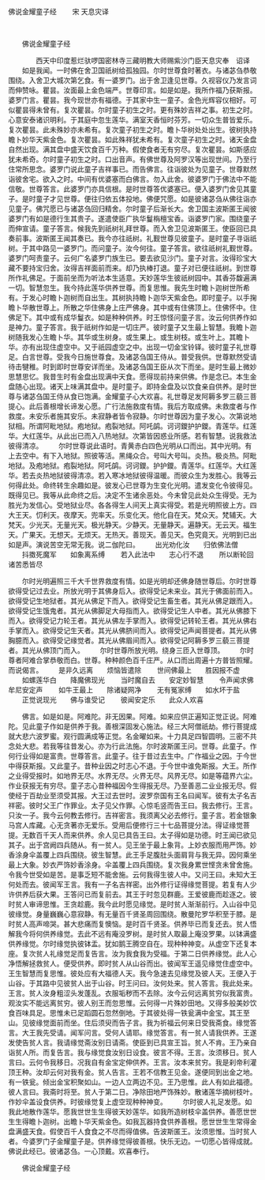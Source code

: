   佛说金耀童子经
                        　　宋 天息灾译

                        
        　      


　　佛说金耀童子经

　　　　西天中印度惹烂驮啰国密林寺三藏明教大师赐紫沙门臣天息灾奉　诏译
　　如是我闻。一时佛在舍卫国祇树给孤独园。尔时世尊食时著衣。与诸苾刍恭敬围绕。入舍卫大城次第乞食。有一婆罗门。出于舍卫逢见世尊。久视容仪乃发言词而伸赞咏。瞿昙。汝面最上金色端严。世尊印言。如是如是。我所作福乃获斯报。婆罗门言。瞿昙。我今现世亦有福德。于其家中生一童子。金色光辉容仪相好。可似瞿昙得未曾有。复次瞿昙。尔时童子初生之时。更有殊妙吉祥之事。初生之时。心意安泰诸识明利。于其庭中忽生莲华。满室天香恒时芬芳。一切众生普皆爱乐。复次瞿昙。此未殊妙亦未希有。复次童子初生之时。瞻卜华树处处出生。彼树执持瞻卜妙华天紫金色。复次瞿昙。如此殊祥犹未希有。复次童子初生之时。诸天金盘自然出现。满其盘中盛天饮食百千万种。假使食者无有穷尽。复次瞿昙。如斯感应犹未希奇。尔时童子初生之时。口出音声。有佛世尊及阿罗汉等出现世间。乃至行住常所思念。婆罗门说此童子吉祥事已。而告佛言。往诣彼处为见童子。世尊默然诣彼舍宅。欲入之时。中间有优婆塞而白佛言。勿入此舍。彼婆罗门于佛法中不能信敬。世尊答言。此婆罗门亦具信根。是时世尊答优婆塞已。便入婆罗门舍见其童子。是时童子才见世尊。便往归依五体投地。佛便咒愿。如是彼诸苾刍从佛往诣亦见童子。佛咒愿已与诸苾刍回归精舍。尔时童子后渐长大。舍卫国主波斯匿王闻彼婆罗门有如是德行生其贵子。遂遣使臣广执华鬘栴檀宝香。诣婆罗门家。围绕童子而伸宣请。童子答言。候我先到祇树礼拜世尊。而入舍卫见波斯匿王。使臣回已具奏前事。波斯匿王闻其奏已。我今亦往祇树。礼觐世尊见彼童子。是时童子寻诣祇树。于其中路见一婆罗门。而问童子。汝今何往。童子答言。欲往祇树礼觐世尊。婆罗门呵责童子。云何广名婆罗门族生已。要去欲见沙门。童子对言。汝得珍宝大藏不要持宝归舍。汝得吉祥面前而来。却乃执棒打退。童子对已便往祇树。到世尊所作礼佛足。于面前坐而为听法本生适意。天妙莲华生彼祇树园中。其香芬馥遍满一切。智慧忽生。我今持此莲华供养世尊。而复思惟。我先生时瞻卜迦树世所希有。于发心时瞻卜迦树而自出生。其树执持瞻卜迦华天紫金色。即时童子。以手掬瞻卜华散世尊上。所散之华住佛身上庄严佛身。其中或有住佛顶上。住佛怀中。住佛足下。其中或有成华鬘衣。如是种种供养。时王惊怪问童子言。汝云何供养作如是神力。童子答言。我于祇树作如是一切庄严。彼时童子又生最上智慧。我瞻卜迦树随我发心生瞻卜华。其华或生树身。或生果上。或生树枝。或生叶上。其瞻卜华。亦有出现住虚空中。又于祇园虚空之中。出现一切金宝铃铎。彼时童子礼世尊足。白言世尊。受我今日施世尊食。及诸苾刍国王侍从。普受我供。世尊默然受请待击犍稚。时到即时世尊安详而坐。及诸苾刍国王臣从次下而坐。是时生最上微妙思慧思忆。我昔生时有金盘出现满中天食。愿得现前持来供佛。作是念已。本生金盘随心出现。诸天上味满其盘中。是时童子。即持金盘及以饮食亲自供养。是时世尊与诸苾刍国王侍从食已饱满。金耀童子心大欢喜。礼世尊足发阿耨多罗三藐三菩提心。此后善根增长谛发心愿。广行法施救度有情。我后方取成佛。未救度者与作救度。未安乐者施其安乐。未寂静者皆令寂静。尔时世尊因为童子发心。次第说地狱相。所谓阿毗地狱。疱地狱。疱裂地狱。阿吒鹐。诃诃鑁护护鑁。青莲华。红莲华。大红莲华。从此出已而入八热地狱。次第皆因惑业所感。若有智慧。说我救法彼得清凉。
　　尔时世尊说此语时。青黄赤白四色光明从口而出。其中光明。有上去空中。有下入地狱。照彼等活。黑绳众合。号叫大号叫。炎热。极炎热。阿毗地狱。及疱地狱。疱裂地狱。阿吒鹐。诃诃鑁。护护鑁。青莲华。红莲华。大红莲华。若去炎热地狱彼得清凉。若入寒冰地狱彼得温暖。而彼众生为发胜心。我等云何得此处。命终转生余趣如是。彼发心已世尊为生变化光明。遣发变化令彼得见。既得见已。我等从此命终之后。决定不生诸余恶处。今未曾见此处众生得受。无为胜光为发信心。受地狱业尽。各各得生人间天上真实得受。若是光明照彼上方。四大王天。忉利天。夜摩天。兜率天。乐变化天。他化自在天。梵众天。梵辅天。大梵天。少光天。无量光天。极光静天。少静天。无量静天。遍静天。无云天。福生天。广果天。无想天。无烦天。无热天。善现天。善见天。色究竟天。光明到已出如是声。演说苦空无常无我。说二伽陀曰。
　　出光劝化汝　　归依佛法僧
　　抖擞死魔军　　如象离系缚
　　若入此法中　　志心行不退
　　所以断轮回　　诸苦悉皆尽

　　尔时光明遍照三千大千世界救度有情。如是光明却还佛身随世尊后。尔时世尊欲得受记过去业。所放光明于其佛身后入。欲得受记未来业。其光于佛面前而入。欲得受记生地狱者。其光从佛足下而入。欲得受记生畜生者。其光从佛足跟而入。欲得受记生饿鬼者。其光从佛脚足大母指而入。欲得受记生人中者。其光从佛膝下而入。欲得受记力轮王者。其光从佛左手掌而入。欲得受记转轮王者。其光从佛右手掌而入。欲得受记生天者。其光从佛脐间而入。欲得受记声闻菩提者。其光从佛胸臆而入。欲得受记缘觉者。其光从佛眉间而入。欲得受记阿耨多罗三藐三菩提者。其光从佛顶门而入。
　　尔时世尊所放光明。绕身三匝入世尊顶。
　　尔时尊者阿难合掌恭敬而白。世尊。种种颜色百千庄严。从口而出周遍十方普皆照耀。而说偈言。
　　是非久远离　　烦恼皆遣除
　　世间佛最上　　胜因报不虚
　　如螺莲华白　　降魔佛现光
　　当时魔自去　　安定妙智慧
　　令声闻求佛　　牟尼安定声
　　如牛王最上　　除诸疑网净
　　无有冤家缚　　如水坏于盐
　　正觉说现光　　佛与谁受记
　　彼闻安定乐　　此众人欢喜

　　佛言。如是如是。阿难陀。非无因果。阿难。如来应供正遍知正觉正说。阿难陀。见此童子作如是供养于我。善根深固发心施法。经三大阿僧祇劫。修行菩提成就大悲六波罗蜜。观行圆满成等正觉。名金曜如来。十力具足四智圆明。三密不共念处大悲。若我等往昔发心。亦为行此法施。尔时波斯匿王问。世尊。此童子。作何行业得如是富贵。世尊答言。此童子。往于昔过去生中。广作福业之因。于今世中得获斯报。又此童子。昔种业因之时志心不退。于今世中谁免斯报。大王。所作之业得受报时。如地界无尽。水界无尽。火界无尽。风界无尽。如是等蕴界六尘。作业获报无有穷尽。童子志心昔种福因今生得报无尽。乃至善恶二业业报无尽。假使经于百劫业至须受其报。大王过去世时。波罗奈国有王名曰闻军。彼有太子名吉祥密。彼时父王广作罪业。太子见父作罪。心惊毛竖而告王曰。我去修行。王言。只汝一子。我今云何教去修行。吉祥密言。我须离父必去修行。童子言。若金银象马宫人库藏。心无贪著亦无爱乐。受用后便修行三十七品菩提分法。得证缘觉菩提。无数百千天人而来供养。余人见已具告王曰。太子得如是功德。时王闻已欲见其子。出于宫阙四兵随从。有一贫人。见王坐于最上象背。上妙衣服而用严饰。妙香涂身伞盖覆上四兵围绕。彼生智慧。此王手足腹肚头面肩背与我无异。因何乘坐最上大象。妙衣严饰妙香涂身。伞盖覆上四兵围绕。复次我身累世悭贪未曾舍施。令我今世受如是苦。是事乏短不能舍施。云何我得生彼人中。又问王曰。未知大王何处而去。彼闻军王言。我有一子名吉祥密。出外修行证得缘觉菩提。若复有人少许供养后获大果。王答问已而复前去。其王于时忽见群鹿。王爱彼鹿而趁逐之。彼时贫人审谛思惟。王贪趁鹿。我今此时愿见缘觉。是时贫人渐渐前行。入山谷中见彼缘觉。身量巍巍心意寂静。有无量百千贤圣周回围绕。散曼陀罗华积至于膝。是时贫人高声啼哭。甚大悲痛而复懊恼。是时百千贤圣。供养毕已而复还去。贫人悟解我今将何供养缘觉。去此不远有庵没罗树。是时贫人取最上庵没罗果。以钵满盛供养缘觉。尔时缘觉执彼钵盂。犹如鹅王腾空自在。现种种神变。从虚空下还复本座。复次贫人礼缘觉足而复告言。汝为我食我为受福。于第二日供养缘觉。此人心净悟解拯救贫人。便受供养。即时贫人从山谷而出。彼闻军王遥见缘觉住虚空中。王生智慧而复思惟。彼处应有大福德人天。我今急速去见缘觉及彼人天。王便入于山谷。于其路中见彼贫人出于山谷。时王问曰。汝何处来。贫人答言。我此处来。王言。贫人汝身粗涩头发蓬乱。衣服垢秽而不去除。汝今云何远离贫穷似我富贵。观汝实不能远离贫穷。彼人别王而忽思惟。云何得一片殊妙田地。又得多般美妙饮食百味具足。思惟未已足蹈圆石忽然倒地。于其彼处得一铁瓮满中金宝。其王至山。见彼缘觉面前而坐。住后须臾而告子言。我为祈福云何来日受我斋食。缘觉答言。大王我先受请。闻军问言。受何人请耶。缘觉答言。有一贫人请我供养。王遂发使告贫人言。我请缘觉斋汝别日请斋。使臣到已具宣王旨。贫人不肯。王乃亲自诣贫人所。而复告言。我与缘觉食汝别日设食。彼言不得。王言。汝须移日。贫人言曰。云何令我移日。况我自有金宝定伸供养。王言。汝本来贫穷。我是刹帝利灌顶王种。汝却云何对我有金。贫人告言。王若不信教王见金。遂便同到出金之地。有一铁瓮。倾出金宝积聚如山。一边人立两边不见。王乃思惟。此人有如此福德。彼人言曰。我斋时将至。贫人于第二日。净除田地严饰殊妙。散诸莲华摘树枝叶。作妙伞盖设食供养。时彼缘觉复上虚空现种种神变。
　　尔时彼人礼足发愿。如我此地散作莲华。愿我世世生生得彼天妙莲华。如我所造树枝伞盖供养。善愿世世生生得瞻卜迦树。出瞻卜华天紫金色。如我瓦器持食供养善根。愿世世生生常得金盘满盛天食。假使百千人食食之不尽而得值佛。告波斯匿王。汝须思惟。当时贫人者。今婆罗门子金耀童子是。供养缘觉得彼善根。快乐无边。一切愿心皆得成就。佛说此经已。彼诸苾刍。一心顶戴。欢喜奉行。

　　佛说金耀童子经


